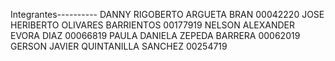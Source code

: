 Integrantes----------
DANNY RIGOBERTO ARGUETA BRAN
00042220
JOSE HERIBERTO OLIVARES BARRIENTOS
00177919
NELSON ALEXANDER EVORA DIAZ
00066819
PAULA DANIELA ZEPEDA BARRERA
00062019
GERSON JAVIER QUINTANILLA SANCHEZ
00254719
